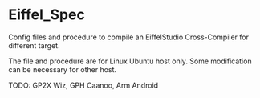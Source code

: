 Eiffel_Spec
===========

Config files and procedure to compile an EiffelStudio Cross-Compiler for different target.

The file and procedure are for Linux Ubuntu host only. Some modification can be necessary for other host.

TODO: GP2X Wiz, GPH Caanoo, Arm Android